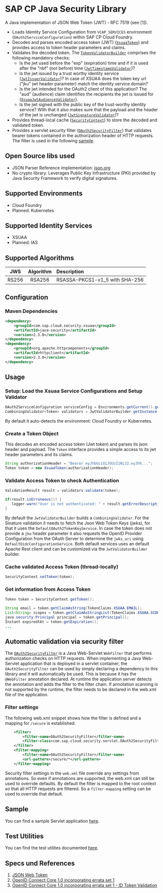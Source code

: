 # SAP CP Java Security Library

A Java implementation of JSON Web Token (JWT) - RFC 7519 (see [1]). 

- Loads Identity Service Configuration from `VCAP_SERVICES` environment (`OAuth2ServiceConfiguration`) within SAP CP Cloud Foundry.
- Decodes and parses encoded access token (JWT) ([`XsuaaToken`](src/main/java/com/sap/cloud/security/token/XsuaaToken.java)) and provides access to token header parameters and claims.
- Validates the decoded token. The [`TokenValidatorBuilder`](
                                                           src/main/java/com/sap/cloud/security/token/validation/validators/TokenValidatorBuilder.java) comprises the following mandatory checks:
  - Is the jwt used before the "exp" (expiration) time and if it is used after the "nbf" (not before) time ([`JwtTimestampValidator`](
 src/main/java/com/sap/cloud/security/token/validation/validators/JwtTimestampValidator.java))?
  - Is the jwt issued by a trust worthy identity service ([`JwtIssuerValidator`](
 src/main/java/com/sap/cloud/security/token/validation/validators/JwtIssuerValidator.java))? In case of XSUAA does the token key url ("jku" jwt header parameter) match the identity service domain?
  - Is the jwt intended for the OAuth2 client of this application? The "aud" (audience) claim identifies the recipients the jwt is issued for ([`XsuaaJwtAudienceValidator`](
 src/main/java/com/sap/cloud/security/token/validation/validators/XsuaaJwtAudienceValidator.java)).
  - Is the jwt signed with the public key of the trust-worthy identity service? With that it also makes sure that the payload and the header of the jwt is unchanged ([`JwtSignatureValidator`](
 src/main/java/com/sap/cloud/security/token/validation/validators/JwtSignatureValidator.java))?
- Provides thread-local cache ([`SecurityContext`](src/main/java/com/sap/cloud/security/token/SecurityContext.java)) to store the decoded and validated token.
- Provides a servlet security filter ([`OAuth2SecurityFilter`](src/main/java/com/sap/cloud/security/servlet/OAuth2SecurityFilter.java)) that validates bearer tokens contained in the authorization header of HTTP requests. The filter is used in the following [sample](/samples/java-security-usage).
## Open Source libs used
- JSON Parser Reference implementation: [json.org](https://github.com/stleary/JSON-java)
- No crypto library. Leverages Public Key Infrastructure (PKI) provided by Java Security Framework to verify digital signatures.

## Supported Environments
- Cloud Foundry
- Planned: Kubernetes

## Supported Identity Services
- XSUAA
- Planned: IAS

## Supported Algorithms

| JWS | Algorithm | Description |
| :-------------: | :-------------: | :----- |
| RS256 | RSA256 | RSASSA-PKCS1-v1_5 with SHA-256 |


## Configuration

### Maven Dependencies
```xml
<dependency>
    <groupId>com.sap.cloud.security.xsuaa</groupId>
    <artifactId>java-security</artifactId>
    <version>2.3.0</version>
</dependency>
<dependency>
    <groupId>org.apache.httpcomponents</groupId>
    <artifactId>httpclient</artifactId>
    <version>2.3.0</version>
</dependency>
```

## Usage

### Setup: Load the Xsuaa Service Configurations and Setup Validator
```java
OAuth2ServiceConfiguration serviceConfig = Environments.getCurrent().getXsuaaConfiguration();
CombiningValidator<Token> validators = JwtValidatorBuilder.getInstance(serviceConfig).build();
```
By default it auto-detects the environment: Cloud Foundry or Kubernetes.

### Create a Token Object 
This decodes an encoded access token (Jwt token) and parses its json header and payload. The `Token` interface provides a simple access to its jwt header parameters and its claims.

```java
String authorizationHeader = "Bearer eyJhbGciOiJGUzI1NiJ2.eyJhh...";
Token token = new XsuaaToken(authorizationHeader);
```

### Validate Access Token to check Authentication

```java
ValidationResult result = validators.validate(token);

if(result.isErroneous()) {
   logger.warn("User is not authenticated: " + result.getErrorDescription());
}
```

By default the `JwtValidatorBuilder` builds a `CombiningValidator`. For the Sinature validation it needs to fetch the Json Web Token Keys (jwks), for that it uses the `DefaultOAuth2TokenKeyService`. In case the token does not provide a `jku` header parameter it also requests the OpenID Provider Configuration from the OAuth Server to determine the `jwks_uri` using `DefaultOidcConfigurationService`. Both default services uses an default Apache Rest client and can be customized via the `JwtValidatorBuilder` builder.


### Cache validated Access Token (thread-locally)
```java
SecurityContext.setToken(token);
```

### Get information from Access Token
```java
Token token = SecurityContext.getToken();

String email = token.getClaimAsString(TokenClaims.XSUAA.EMAIL);
List<String> scopes = token.getClaimAsStringList(TokenClaims.XSUAA.SCOPES);
java.security.Principal principal = token.getPrincipal();
Instant expiredtAt = token.getExpiration();
...
```

## Automatic validation via security filter
The [`OAuth2SecurityFilter`](src/main/java/com/sap/cloud/security/servlet/OAuth2SecurityFilter.java) 
is a Java Web-Servlet `WebFilter` that performs authorization checks on HTTP requests.
When implementing a Java Web-Servlet application that is deployed in a servlet container, 
the `OAuth2SecurityFilter` can be used by simply declaring a dependency to this library and it will automatically be used.
This is because it has the `@WebFilter` annotation declared. At runtime the application server detects the annotation and adds the filter to the filter chain.
If annotation scanning is not supported by the runtime, the filter needs to be declared in the web.xml file of the application.

### Filter settings
The following web.xml snippet shows how the filter is defined and a mapping for `/secure` is established.
```xml
    <filter>
        <filter-name>OAuth2SecurityFilter</filter-name>
        <filter-class>com.sap.cloud.security.servlet.OAuth2SecurityFilter</filter-class>
    </filter>
    <filter-mapping>
        <filter-name>OAuth2SecurityFilter</filter-name>
        <url-pattern>/secure/*</url-pattern>
    </filter-mapping>
```
Security filter settings in the `web.xml` file override any settings from annotations. So even if annotations are supported,
the web.xml can still be used to override defaults. By default the filter is mapped to the root context so that all
HTTP requests are filtered. So a `filter-mapping` setting can be used to override that default.

## Sample
You can find a sample Servlet application [here](/samples/java-security-usage).

## Test Utilities
You can find the test utilites documented [here](/java-security-test).

## Specs und References
1. [JSON Web Token](https://tools.ietf.org/html/rfc7519)
2. [OpenID Connect Core 1.0 incorporating errata set 1](https://openid.net/specs/openid-connect-core-1_0.html)
3. [OpenID Connect Core 1.0 incorporating errata set 1 - ID Token Validation](https://openid.net/specs/openid-connect-core-1_0.html#IDTokenValidation)
